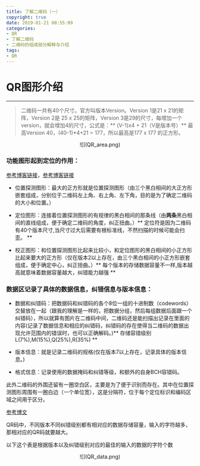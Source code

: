 ```yaml
---
title: 了解二维码（一）
copyright: true
date: 2019-01-21 08:55:09
categories:
- QR
- 了解二维码
- 二维码的组成部分解释与介绍
tags: 
- QR
---
```

# QR图形介绍 
**********************************************************
>  二维码一共有40个尺寸。官方叫版本Version。Version 1是21 x 21的矩阵，Version 2是 25 x 25的矩阵，Version 3是29的尺寸，每增加一个version，就会增加4的尺寸，公式是：** (V-1)x4 + 21（V是版本号）** 最高Version 40，(40-1)*4+21 = 177，所以最高是177 x 177 的正方形。
<!--more-->
 
<center>![](QR_area.png)</center>

### 功能图形起到定位的作用：
[参考博客链接](https://www.cnblogs.com/magicsoar/p/4483032.html "参考二维码各部分名称的博客链接")，[参考博客链接](https://blog.csdn.net/kelindame/article/details/45155185 "参考二维码各部分详细介绍")

* 位置探测图形：最大的正方形就是位置探测图形（由三个黑白相间的大正方形嵌套组成，分别位于二维码左上角、右上角、左下角，目的是为了确定二维码的大小和位置。）

* 定位图形：连接着位置探测图形的有规律的黑白相间的那条线（由**两条**黑白相间的直线组成，便于确定二维码的角度，纠正扭曲。）** 定位符是因为二维码有40个版本尺寸,当尺寸过大后需要有根标准线，不然扫描的时候可能会扫歪。 **


* 校正图形：和位置探测图形比起来比较小，和定位图形的黑白相间的小正方形比起来要大的正方形（仅在版本2以上存在，由三个黑白相间的小正方形嵌套组成，便于确定中心，纠正扭曲。）** 每个版本的存储数据容量不一样,版本越高就意味着数据容量越大，纠错能力越强 **

### 数据区记录了具体的数据信息，纠错信息与版本信息：

* 数据和纠错码：把数据码和纠错码的各个8位一组的十进制数（codewords）交替放在一起（跟我的理解是一样的，把数据分组，然后每组数据后面跟一个纠错码），所以就算有图片在二维码中间，二维码还是能扫描出记录在里面的内容(记录了数据信息和相应的纠错码，纠错码的存在使得当二维码的数据出现允许范围内的错误时，也可以正确解码。)** 存储容错级别L(7%),M(15%),Q(25%),R(35%) **

* 版本信息：就是记录二维码的规格(仅在版本7以上存在，记录具体的版本信息。)

* 格式信息：记录使用的数据掩码和纠错等级，和额外的自身BCH容错码。

此外二维码的外围还留有一圈空白区，主要是为了便于识别而存在。其中在位置探测图形周围有一圈白边（一个单位宽），这是分隔符，位于每个定位标识和编码区域之间用于区分。

[参考博文](https://blog.csdn.net/u012611878/article/details/53167009)

QR码中，不同版本不同纠错级别都有相对应的数据存储容量，输入的字符越多，那相对应的QR码就要越大。

以下这个表是根据版本以及纠错级别对应的最佳的输入的数据的字符个数
<center>![](QR_data.png)</center>